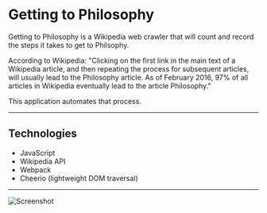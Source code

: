 # Getting to Philosophy
Getting to Philosophy is a Wikipedia web crawler that will count and record the steps it takes to get to Philsophy.

According to Wikipedia: "Clicking on the first link in the main text of a Wikipedia article, and then repeating the process for subsequent articles, will usually lead to the Philosophy article. As of February 2016, 97% of all articles in Wikipedia eventually lead to the article Philosophy."

This application automates that process.
________
## Technologies
* JavaScript
* Wikipedia API
* Webpack
* Cheerio (lightweight DOM traversal)

_________
![Screenshot](http://res.cloudinary.com/ericwindmill/image/upload/v1502491540/Screen_Shot_2017-08-11_at_3.44.03_PM_lbppyw.png)